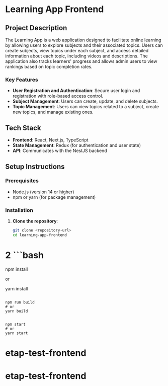 # Learning App Frontend

## Project Description

The Learning App is a web application designed to facilitate online learning by allowing users to explore subjects and their associated topics. Users can create subjects, view topics under each subject, and access detailed information about each topic, including videos and descriptions. The application also tracks learners' progress and allows admin users to view rankings based on topic completion rates.

### Key Features

- **User Registration and Authentication**: Secure user login and registration with role-based access control.
- **Subject Management**: Users can create, update, and delete subjects.
- **Topic Management**: Users can view topics related to a subject, create new topics, and manage existing ones.

## Tech Stack

- **Frontend**: React, Next.js, TypeScript
- **State Management**: Redux (for authentication and user state)
- **API**: Communicates with the NestJS backend

## Setup Instructions

### Prerequisites

- Node.js (version 14 or higher)
- npm or yarn (for package management)

### Installation

1. **Clone the repository**:
   ```bash
   git clone <repository-url>
   cd learning-app-frontend
   ```

# 2 ```bash

npm install

or

yarn install

```

npm run build
# or
yarn build


npm start
# or
yarn start

```
# etap-test-frontend
# etap-test-frontend
